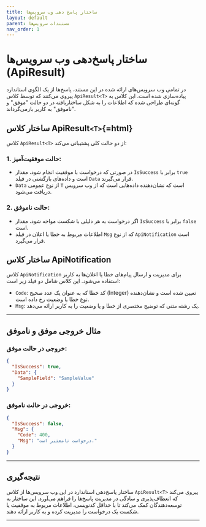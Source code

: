 ```yaml
---
title: ساختار پاسخ دهی وب سرویس‌ها
layout: default
parent: مستندات سرویس‌ها
nav_order: 1
---
```


# ساختار پاسخ‌دهی وب سرویس‌ها (ApiResult)

در تمامی وب سرویس‌های ارائه شده در این مستند، پاسخ‌ها از یک الگوی
استاندارد پیروی می‌کنند که توسط کلاس `ApiResult<T>` پیاده‌سازی شده است.
این کلاس به گونه‌ای طراحی شده که اطلاعات را به شکل ساختاریافته در دو حالت
"موفق" و "ناموفق" به کاربر بازمی‌گرداند.

## ساختار کلاس ApiResult`<T>`{=html}

کلاس `ApiResult<T>` از دو حالت کلی پشتیبانی می‌کند:

### 1. حالت موفقیت‌آمیز:

-   در صورتی که درخواست با موفقیت انجام شود، مقدار `IsSuccess` برابر با
    `true` است و داده‌های بازگشتی در فیلد `Data` قرار می‌گیرند.
-   `Data` از نوع عمومی `T` است که نشان‌دهنده داده‌هایی است که از وب سرویس
    دریافت می‌شود.

### 2. حالت ناموفق:

-   اگر درخواست به هر دلیلی با شکست مواجه شود، مقدار `IsSuccess` برابر
    با `false` است.
-   اطلاعات مربوط به خطا یا اعلان در فیلد `Msg` که از نوع
    `ApiNotification` است قرار می‌گیرد.

## ساختار کلاس ApiNotification

کلاس `ApiNotification` برای مدیریت و ارسال پیام‌های خطا یا اعلان‌ها به
کاربر استفاده می‌شود. این کلاس شامل دو فیلد زیر است:

-   `Code`: کد خطا که به عنوان یک عدد صحیح (Integer) تعیین شده است و
    نشان‌دهنده نوع خطا یا وضعیت رخ داده است.
-   `Msg`: یک رشته متنی که توضیح مختصری از خطا و یا وضعیت را به کاربر
    ارائه می‌دهد.

---

## مثال خروجی موفق و ناموفق

### خروجی در حالت موفق:

``` json
{
  "IsSuccess": true,
  "Data": {
    "SampleField": "SampleValue"
  }
}
```

### خروجی در حالت ناموفق:

``` json
{
  "IsSuccess": false,
  "Msg": {
    "Code": 400,
    "Msg": "درخواست نامعتبر است."
  }
}
```

---

## نتیجه‌گیری

ساختار پاسخ‌دهی استاندارد در این وب سرویس‌ها از کلاس `ApiResult<T>` پیروی
می‌کند که انعطاف‌پذیری و سادگی در مدیریت پاسخ‌ها را فراهم می‌آورد. این
ساختار به توسعه‌دهندگان کمک می‌کند تا با حداقل کدنویسی، اطلاعات مربوط به
موفقیت یا شکست یک درخواست را مدیریت کرده و به کاربر ارائه دهند.


---
